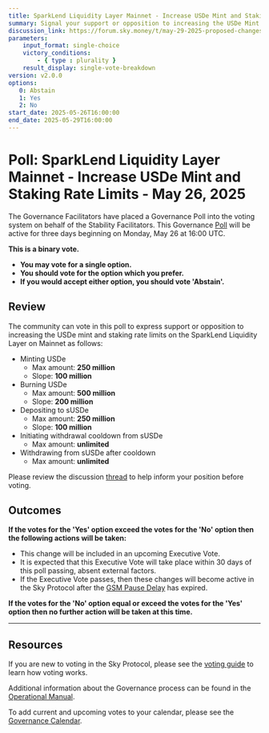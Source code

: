 ```yaml
---
title: SparkLend Liquidity Layer Mainnet - Increase USDe Mint and Staking Rate Limits - May 26, 2025
summary: Signal your support or opposition to increasing the USDe Mint and Staking Rate Limits on the Spark Liquidity Layer.
discussion_link: https://forum.sky.money/t/may-29-2025-proposed-changes-to-spark-for-upcoming-spell-2/26440
parameters:
    input_format: single-choice
    victory_conditions:
        - { type : plurality }
    result_display: single-vote-breakdown
version: v2.0.0
options:
   0: Abstain
   1: Yes
   2: No
start_date: 2025-05-26T16:00:00
end_date: 2025-05-29T16:00:00
---
```


# Poll: SparkLend Liquidity Layer Mainnet - Increase USDe Mint and Staking Rate Limits - May 26, 2025

The Governance Facilitators have placed a Governance Poll into the voting system on behalf of the Stability Facilitators. This Governance [Poll](https://sky-atlas.powerhouse.io/#A.1.9.1_Operational_Weekly_Cycle-b189fa17-57a9-4d4e-9780-0ce4efd94211%7C0db30308) will be active for three days beginning on Monday, May 26 at 16:00 UTC.

**This is a binary vote.**

- **You may vote for a single option.**
- **You should vote for the option which you prefer.**
- **If you would accept either option, you should vote 'Abstain'.**

## Review

The community can vote in this poll to express support or opposition to increasing the USDe mint and staking rate limits on the SparkLend Liquidity Layer on Mainnet as follows:

- Minting USDe
  - Max amount: **250 million**
  - Slope: **100 million**
- Burning USDe
  - Max amount: **500 million**
  - Slope: **200 million**
- Depositing to sUSDe
  - Max amount: **250 million**
  - Slope: **100 million**
- Initiating withdrawal cooldown from sUSDe
  - Max amount: **unlimited**
- Withdrawing from sUSDe after cooldown
  - Max amount: **unlimited**

Please review the discussion [thread](https://forum.sky.money/t/may-29-2025-proposed-changes-to-spark-for-upcoming-spell-2/26440) to help inform your position before voting.

## Outcomes

**If the votes for the 'Yes' option exceed the votes for the 'No' option then the following actions will be taken:**

- This change will be included in an upcoming Executive Vote.
- It is expected that this Executive Vote will take place within 30 days of this poll passing, absent external factors.
- If the Executive Vote passes, then these changes will become active in the Sky Protocol after the [GSM Pause Delay](https://sky-atlas.powerhouse.io/A.1.9.2.1_Pause_Delay/a98b8227-95f6-4711-9d8d-f52cbc6ad2d0|0db30758e055) has expired.

**If the votes for the 'No' option equal or exceed the votes for the 'Yes' option then no further action will be taken at this time.**

---

## Resources

If you are new to voting in the Sky Protocol, please see the [voting guide](https://manual.makerdao.com/governance/voting-in-makerdao/on-chain-governance) to learn how voting works.

Additional information about the Governance process can be found in the [Operational Manual](https://manual.makerdao.com).

To add current and upcoming votes to your calendar, please see the [Governance Calendar](https://manual.makerdao.com/makerdao/calendars/governance-calendar).
